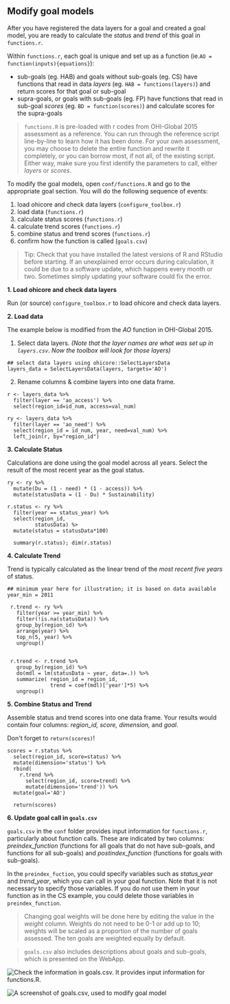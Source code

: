 ## Modify goal models

After you have registered the data layers for a goal and created a goal model, you are ready to calculate the _status_ and _trend_ of this goal in `functions.r`. 

Within `functions.r`, each goal is unique and set up as a function (ie.`AO = function(inputs){equations}`): 

- sub-goals (eg. HAB) and goals without sub-goals (eg. CS) have functions that read in data _layers_ (eg. `HAB = functions(layers)`) and return scores for that goal or sub-goal
- supra-goals, or goals with sub-goals (eg. FP) have functions that read in sub-goal _scores_ (eg. `BD = function(scores)`) and calculate scores for the supra-goals

> `functions.R` is pre-loaded with r codes from OHI-Global 2015 assessment as a reference. You can run through the reference script line-by-line to learn how it has been done. For your own assessment, you may choose to delete the entire function and rewrite it completely, or you can borrow most, if not all, of the existing script. Either way, make sure you first identify the parameters to call, either _layers_ or _scores_.

To modify the goal models, open `conf/functions.R` and go to the appropriate goal section. You will do the following sequence of events:

1. load ohicore and check data layers (`configure_toolbox.r`)
2. load data (`functions.r`)
3. calculate status scores (`functions.r`)
4. calculate trend scores (`functions.r`)
5. combine status and trend scores (`functions.r`)
6. confirm how the function is called (`goals.csv`)

> Tip: Check that you have installed the latest versions of R and RStudio before starting. If an unexplained error occurs during calculation, it could be due to a software update, which happens every month or two. Sometimes simply updating your software could fix the error.  

**1. Load ohicore and check data layers**

Run (or source) `configure_toolbox.r` to load ohicore and check data layers.


**2. Load data**

The example below is modified from the _AO_ function in OHI-Global 2015.  

1. Select data layers. _(Note that the layer names are what was set up in `layers.csv`. Now the toolbox will look for those layers)_

```
## select data layers using ohicore::SelectLayersData
layers_data = SelectLayersData(layers, targets='AO')
```          

2. Rename columns & combine layers into one data frame.

```
r <- layers_data %>%
  filter(layer == 'ao_access') %>%
  select(region_id=id_num, access=val_num)

ry <- layers_data %>%
  filter(layer == 'ao_need') %>%
  select(region_id = id_num, year, need=val_num) %>%
  left_join(r, by="region_id")
```

**3. Calculate Status**

Calculations are done using the goal model across all years. Select the result of the most recent year as the goal status.

```
ry <- ry %>%
  mutate(Du = (1 - need) * (1 - access)) %>%
  mutate(statusData = (1 - Du) * Sustainability)

r.status <- ry %>%
  filter(year == status_year) %>%
  select(region_id,
         statusData) %>
  mutate(status = statusData*100)

  summary(r.status); dim(r.status)
```

**4. Calculate Trend**

Trend is typically calculated as the linear trend of the _most recent five years_ of status.

```
## minimum year here for illustration; it is based on data available
year_min = 2011 

 r.trend <- ry %>%
   filter(year >= year_min) %>%
   filter(!is.na(statusData)) %>%
   group_by(region_id) %>%
   arrange(year) %>%
   top_n(5, year) %>%
   ungroup()


 r.trend <- r.trend %>%
   group_by(region_id) %>%
   do(mdl = lm(statusData ~ year, data=.)) %>%
   summarize( region_id = region_id,
              trend = coef(mdl)['year']*5) %>%
   ungroup()

```

**5. Combine Status and Trend**

Assemble status and trend scores into one data frame. Your results would contain four columns: _region_id, score, dimension,_ and _goal_.

Don't forget to `return(scores)`!


```
scores = r.status %>%
  select(region_id, score=status) %>%
  mutate(dimension='status') %>%
  rbind(
    r.trend %>%
      select(region_id, score=trend) %>%
      mutate(dimension='trend')) %>%
  mutate(goal='AO')

  return(scores)  
```

**6. Update goal call in `goals.csv`**

`goals.csv` in the `conf` folder provides input information for `functions.r`, particularly about function calls. These are indicated by two columns: *preindex_function* (functions for all goals that do not have sub-goals, and functions for all sub-goals) and *postindex_function* (functions for goals with sub-goals).

In the `preindex_fuction`, you could specify variables such as _status_year_ and _trend_year_, which you can call in your goal function. Note that it is not necessary to specify those variables. If you do not use them in your function as in the CS example, you could delete those variables in `preindex_function`.

> Changing goal weights will be done here by editing the value in the *weight* column. Weights do not need to be 0-1 or add up to 10; weights will be scaled as a proportion of the number of goals assessed. The ten goals are weighted equally by default.

> `goals.csv` also includes descriptions about goals and sub-goals, which is presented on the WebApp.

![Check the information in `goals.csv`. It provides input information for `functions.R`. ](https://docs.google.com/drawings/d/17BgYSw2sHbZvHNjUqBlTG-kCOAAn7o6a65O37s0S_es/pub?w=1052&h=719)

![A screenshot of `goals.csv`, used to modify goal model](https://docs.google.com/drawings/d/1o2wtJ9KCPDyGPH9Y4unmALG6BlxX9lmJ_PakDDiQrLo/pub?w=700&h=524)
